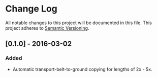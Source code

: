 # Change Log
All notable changes to this project will be documented in this file.
This project adheres to [Semantic Versioning](http://semver.org/).

## [0.1.0] - 2016-03-02
### Added
- Automatic transport-belt-to-ground copying for lengths of 2x - 5x.